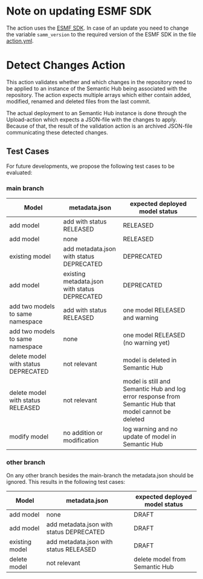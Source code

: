 <!--
#######################################################################
# Copyright (c) 2023 Contributors to the Eclipse Foundation
#
# See the NOTICE file(s) distributed with this work for additional
# information regarding copyright ownership.
#
# This work is made available under the terms of the
# Creative Commons Attribution 4.0 International (CC-BY-4.0) license,
# which is available at
# https://creativecommons.org/licenses/by/4.0/legalcode.
#
# SPDX-License-Identifier: CC-BY-4.0
#######################################################################
-->
# Note on updating ESMF SDK 
The action uses the [ESMF SDK](https://github.com/eclipse-esmf/esmf-sdk). In case of an update you need to change the variable ``samm_version`` to the required version of the ESMF SDK in the file [action.yml](action.yml).

# Detect Changes Action
This action validates whether and which changes in the repository need to be applied to an instance of the Semantic Hub being associated with the repository.
The action expects multiple arrays which either contain added, modified, renamed and deleted files from the last commit. 

The actual deployment to an Semantic Hub instance is done through the Upload-action which expects a JSON-file with the changes to apply. Because of that, the result of the validation action is an archived JSON-file communicating these detected changes. 


## Test Cases
For future developments, we propose the following test cases to be evaluated:

### main branch

| Model | metadata.json | expected deployed model status |
----| ---- | ----- |
add model | add with status RELEASED | RELEASED
add model | none | RELEASED
existing model | add metadata.json with status DEPRECATED | DEPRECATED
add model | existing metadata.json with status DEPRECATED | DEPRECATED
add two models to same namespace | add with status RELEASED | one model RELEASED and warning
add two models to same namespace | none | one model RELEASED (no warning yet)
delete model with status DEPRECATED  | not relevant | model is deleted in Semantic Hub 
delete model with status RELEASED | not relevant | model is still and Semantic Hub and log error response from Semantic Hub that model cannot be deleted
modify model | no addition or modification | log warning and no update of model in Semantic Hub

### other branch
On any other branch besides the main-branch the metadata.json should be ignored. This results in the following test cases: 

| Model | metadata.json | expected deployed model status |
----| ---- | ----- |
add model | none | DRAFT
add model | add metadata.json with status DEPRECATED | DRAFT
existing model | add metadata.json with status RELEASED | DRAFT
delete model | not relevant | delete model from Semantic Hub



